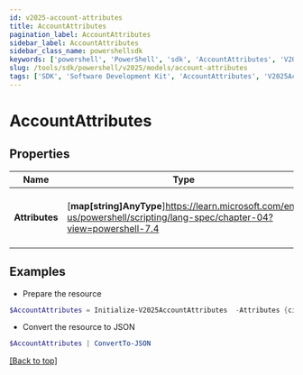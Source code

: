 ```yaml
---
id: v2025-account-attributes
title: AccountAttributes
pagination_label: AccountAttributes
sidebar_label: AccountAttributes
sidebar_class_name: powershellsdk
keywords: ['powershell', 'PowerShell', 'sdk', 'AccountAttributes', 'V2025AccountAttributes'] 
slug: /tools/sdk/powershell/v2025/models/account-attributes
tags: ['SDK', 'Software Development Kit', 'AccountAttributes', 'V2025AccountAttributes']
---
```



# AccountAttributes

## Properties

Name | Type | Description | Notes
------------ | ------------- | ------------- | -------------
**Attributes** | [**map[string]AnyType**]https://learn.microsoft.com/en-us/powershell/scripting/lang-spec/chapter-04?view=powershell-7.4 | The schema attribute values for the account | [required]

## Examples

- Prepare the resource
```powershell
$AccountAttributes = Initialize-V2025AccountAttributes  -Attributes {city=Austin, displayName=John Doe, userName=jdoe, sAMAccountName=jDoe, mail=john.doe@sailpoint.com}
```

- Convert the resource to JSON
```powershell
$AccountAttributes | ConvertTo-JSON
```


[[Back to top]](#) 


